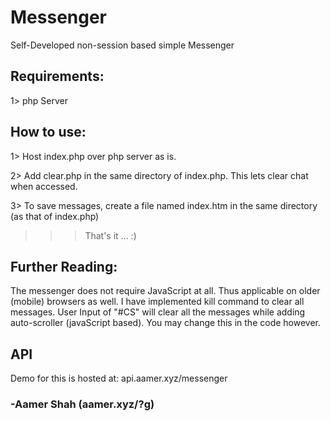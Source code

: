# Messenger
Self-Developed non-session based simple Messenger

## Requirements:
1> php Server

## How to use:
1> Host index.php over php server as is.

2> Add clear.php in the same directory of index.php. This lets clear chat when accessed.

3> To save messages, create a file named index.htm in the same directory (as that of index.php)

>>> That's it ... :)


## Further Reading:
The messenger does not require JavaScript at all. Thus applicable on older (mobile) browsers as well.
I have implemented kill command to clear all messages. User Input of "#CS" will clear all the messages while adding auto-scroller (javaScript based). You may change this in the code however.

## API
Demo for this is hosted at: api.aamer.xyz/messenger

### -Aamer Shah (aamer.xyz/?g)

